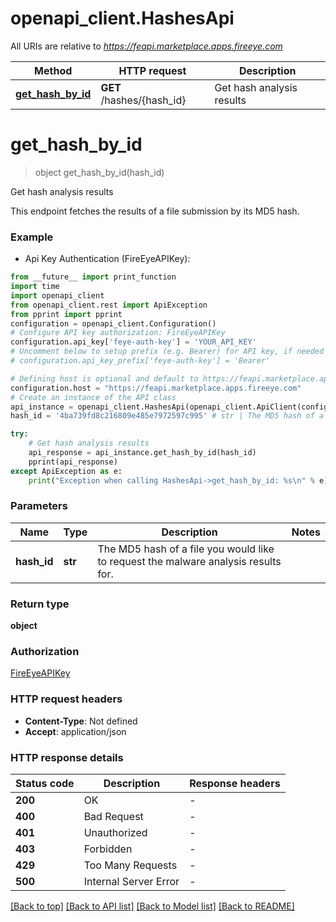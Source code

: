 # openapi_client.HashesApi

All URIs are relative to *https://feapi.marketplace.apps.fireeye.com*

Method | HTTP request | Description
------------- | ------------- | -------------
[**get_hash_by_id**](HashesApi.md#get_hash_by_id) | **GET** /hashes/{hash_id} | Get hash analysis results


# **get_hash_by_id**
> object get_hash_by_id(hash_id)

Get hash analysis results

This endpoint fetches the results of a file submission by its MD5 hash.

### Example

* Api Key Authentication (FireEyeAPIKey):
```python
from __future__ import print_function
import time
import openapi_client
from openapi_client.rest import ApiException
from pprint import pprint
configuration = openapi_client.Configuration()
# Configure API key authorization: FireEyeAPIKey
configuration.api_key['feye-auth-key'] = 'YOUR_API_KEY'
# Uncomment below to setup prefix (e.g. Bearer) for API key, if needed
# configuration.api_key_prefix['feye-auth-key'] = 'Bearer'

# Defining host is optional and default to https://feapi.marketplace.apps.fireeye.com
configuration.host = "https://feapi.marketplace.apps.fireeye.com"
# Create an instance of the API class
api_instance = openapi_client.HashesApi(openapi_client.ApiClient(configuration))
hash_id = '4ba739fd8c216809e485e7972597c995' # str | The MD5 hash of a file you would like to request the malware analysis results for.

try:
    # Get hash analysis results
    api_response = api_instance.get_hash_by_id(hash_id)
    pprint(api_response)
except ApiException as e:
    print("Exception when calling HashesApi->get_hash_by_id: %s\n" % e)
```

### Parameters

Name | Type | Description  | Notes
------------- | ------------- | ------------- | -------------
 **hash_id** | **str**| The MD5 hash of a file you would like to request the malware analysis results for. | 

### Return type

**object**

### Authorization

[FireEyeAPIKey](../README.md#FireEyeAPIKey)

### HTTP request headers

 - **Content-Type**: Not defined
 - **Accept**: application/json

### HTTP response details
| Status code | Description | Response headers |
|-------------|-------------|------------------|
**200** | OK |  -  |
**400** | Bad Request |  -  |
**401** | Unauthorized |  -  |
**403** | Forbidden |  -  |
**429** | Too Many Requests |  -  |
**500** | Internal Server Error |  -  |

[[Back to top]](#) [[Back to API list]](../README.md#documentation-for-api-endpoints) [[Back to Model list]](../README.md#documentation-for-models) [[Back to README]](../README.md)

